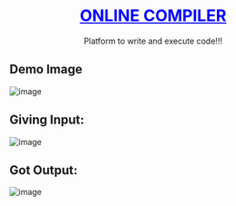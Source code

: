 <h1 align="center" style="color:blue;"><u>ONLINE COMPILER</u></h1>

<p align="center">Platform to write and execute code!!!</p>


## Demo Image
![image](https://github.com/user-attachments/assets/9c6497a5-e750-4373-8bce-a98357948622)



## Giving Input:
![image](https://github.com/user-attachments/assets/907227e3-4f46-4f8c-9d1d-07f67191ed13)



## Got Output:
![image](https://github.com/user-attachments/assets/6f12fbf8-a2fc-49b5-aecd-8a66fa7b40dd)













